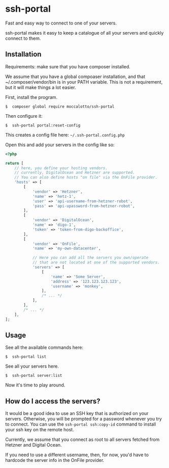 # ssh-portal

Fast and easy way to connect to one of your servers.

ssh-portal makes it easy to keep a catalogue of all your servers and quickly connect to them.


## Installation

Requirements: make sure that you have composer installed.

We assume that you have a global compoaser installation,
and that ~/.composer/vendor/bin is in your PATH variable.
This is not a requirement, but it will make things a lot easier.

First, install the program.

```shell
$  composer global require moccalotto/ssh-portal
```


Then configure it:

```shell
$  ssh-portal portal:reset-config
```

This creates a config file here: `~/.ssh-portal.config.php`

Open this and add your servers in the config like so:

```php
<?php

return [
    // here, you define your hosting vendors.
    // currently, DigitalOcean and Hetzner are supported.
    // You can also define hosts "on file" via the OnFile provider.
    'hosts' => [
        [
            'vendor' => 'Hetzner',
            'name' => 'hetz-1',
            'user' => 'api-username-from-hetzner-robot',
            'pass' => 'api-upassword-from-hetzner-robot',
        ],
        [
            'vendor' => 'DigitalOcean',
            'name' => 'digo-1',
            'token' => 'token-from-digo-backoffice',
        ],
        [
            'vendor' => 'OnFile',
            'name' => 'my-own-datacenter',

            // Here you can add all the servers you own/operate
            // that are not located at one of the supported vendors.
            'servers' => [
                [
                    'name' => 'Some Server',
                    'address' => '123.123.123.123',
                    'username' => 'monkey',
                ],
                /* ... */
            ],
        ],
        /* ... */
    ],
];
```

## Usage

See all the available commands here:

```shell
$  ssh-portal list
```

See all your servers here.

```shell
$  ssh-portal server:list
```

Now it's time to play around.

## How do I access the servers?

It would be a good idea to use an SSH key that is authorized on your servers.
Otherwise, you will be prompted for a password whenever you try to connect.
You can use the `ssh-portal ssh:copy-id` command to install your ssh key on
the remote host.

Currently, we assume that you connect as root to all servers fetched from Hetzner and Digital Ocean.

If you need to use a different username, then, for now, you'd have to hardcode the server info in the
OnFile provider.
